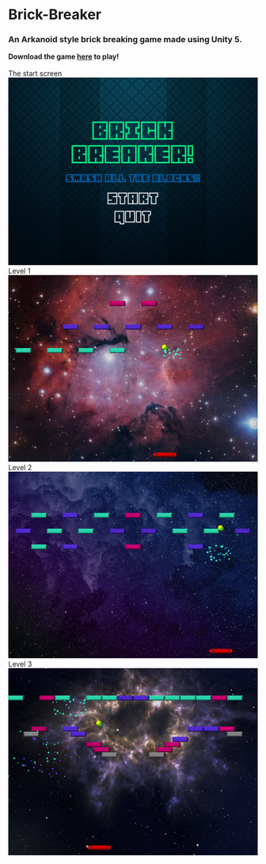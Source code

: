 # Brick-Breaker
### An Arkanoid style brick breaking game made using Unity 5. </br>
**Download the game [here](https://github.com/swert7662/Brick-Breaker/blob/master/Brick%20Breaker%20Web.rar) to play!**</br></br>
The start screen </br>
![Start Screen](https://github.com/swert7662/Brick-Breaker/blob/master/Brick%20Breaker/Screenshots/startScreen.png)
Level 1 </br>
![Level 1](https://github.com/swert7662/Brick-Breaker/blob/master/Brick%20Breaker/Screenshots/lvl1.png)
Level 2 </br>
![Level 2](https://github.com/swert7662/Brick-Breaker/blob/master/Brick%20Breaker/Screenshots/lvl2.png)
Level 3 </br>
![Level 3](https://github.com/swert7662/Brick-Breaker/blob/master/Brick%20Breaker/Screenshots/lvl3.png)
